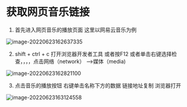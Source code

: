 # 获取网页音乐链接

1. 首先进入网页音乐的播放页面 这里以网易云音乐为例

![image-20220623162637335](C:\Users\DELL\AppData\Roaming\Typora\typora-user-images\image-20220623162637335.png)

2. shift + ctrl + c 打开浏览器开发者工具 或者按F12 或者单击右键选择检查，，，，点击网络（network） ——>媒体（media)

![image-20220623162821100](C:\Users\DELL\AppData\Roaming\Typora\typora-user-images\image-20220623162821100.png)

3. 点击音乐的播放按钮   右键单击名称下方的数据  链接地址复制 浏览器打开

![image-20220623163124558](C:\Users\DELL\AppData\Roaming\Typora\typora-user-images\image-20220623163124558.png)